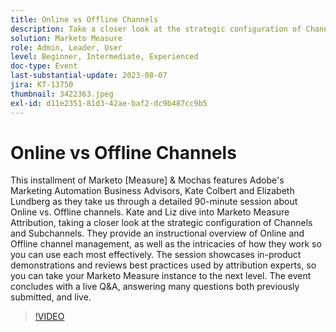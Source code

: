 ```yaml
---
title: Online vs Offline Channels
description: Take a closer look at the strategic configuration of Channels and Subchannels, instructional overview of Online and Offline channel management, how they work , the session showcases in-product demonstrations and reviews best practices used by attribution experts
solution: Marketo Measure
role: Admin, Leader, User
level: Beginner, Intermediate, Experienced
doc-type: Event
last-substantial-update: 2023-08-07
jira: KT-13750
thumbnail: 3422363.jpeg
exl-id: d11e2351-81d3-42ae-baf2-dc9b487cc9b5
---
```

# Online vs Offline Channels

This installment of Marketo [Measure] & Mochas features Adobe's Marketing Automation Business Advisors, Kate Colbert and Elizabeth Lundberg as they take us through a detailed 90-minute session about Online vs. Offline channels. Kate and Liz dive into Marketo Measure Attribution, taking a closer look at the strategic configuration of Channels and Subchannels. They provide an instructional overview of Online and Offline channel management, as well as the intricacies of how they work so you can use each most effectively. The session showcases in-product demonstrations and reviews best practices used by attribution experts, so you can take your Marketo Measure instance to the next level. The event concludes with a live Q&A, answering many questions both previously submitted, and live.

>[!VIDEO](https://video.tv.adobe.com/v/3422363/?learn=on)
